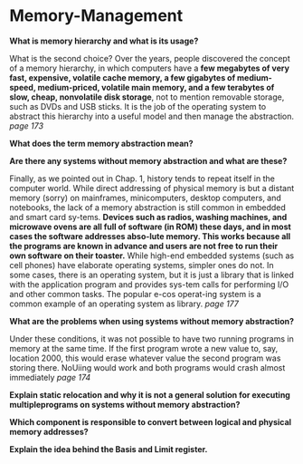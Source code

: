 # Memory-Management

**What is memory hierarchy and what is its usage?**

What is the second choice?  Over the years, people discovered  the concept of a memory  hierarchy,  in which computers  have  a **few megabytes  of very  fast,  expensive,  volatile  cache  memory,  a  few  gigabytes  of  medium-speed,   medium-priced,  volatile  main  memory,  and  a  few  terabytes  of slow,  cheap,  nonvolatile  disk storage**,  not to mention removable storage,  such as DVDs and USB  sticks.  It  is the job of the operating system  to abstract this hierarchy  into a useful  model and then  manage  the abstraction. *page 173*

**What does the term memory abstraction mean?**



**Are there any systems without memory abstraction and what are these?**

Finally, as we pointed out in Chap.  1, history tends to repeat itself in the computer  world.  While  direct  addressing  of physical memory  is  but a distant memory (sorry)  on  mainframes,  minicomputers,  desktop  computers,  and  notebooks,  the  lack  of a  memory  abstraction  is  still  common  in  embedded  and  smart  card  sy-tems. **Devices such as radios, washing machines, and microwave ovens are all  full  of software  (in  ROM)  these days,  and  in most  cases  the  software  addresses  abso-lute  memory.  This  works  because  all  the  programs  are  known  in  advance  and  users are not free to run their own software on their toaster.**
 While  high-end  embedded  systems  (such as cell  phones) have elaborate  operating systems,  simpler ones  do  not.  In  some cases,  there  is an operating  system,  but it is just a library  that is linked with  the application  program  and provides sys-tem  calls  for performing  I/O  and  other  common  tasks.  The  popular  e-cos  operat-ing system is a common example of an operating system as library. *page 177*

**What are the problems when using systems without memory abstraction?**

Under these  conditions,  it  was  not possible  to  have  two  running  programs  in  memory at  the  same time.  If the first  program  wrote  a  new  value  to,  say,  location  2000,  this  would  erase  whatever  value  the  second  program  was  storing  there.  NoUiing  would  work and  both programs would crash  almost immediately *page 174*

**Explain static relocation and why it is not a general solution for executing multipleprograms on systems without memory abstraction?**

**Which component is responsible to convert between logical and physical memory addresses?**

**Explain the idea behind the Basis and Limit register.**
